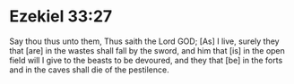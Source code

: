 # Ezekiel 33:27

Say thou thus unto them, Thus saith the Lord GOD; [As] I live, surely they that [are] in the wastes shall fall by the sword, and him that [is] in the open field will I give to the beasts to be devoured, and they that [be] in the forts and in the caves shall die of the pestilence.